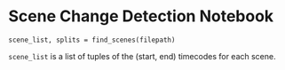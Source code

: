 # Scene Change Detection Notebook

    scene_list, splits = find_scenes(filepath)

`scene_list` is a list of tuples of the (start, end) timecodes for each scene.
